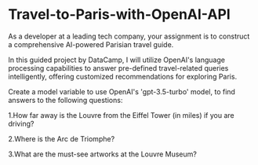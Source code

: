 # Travel-to-Paris-with-OpenAI-API
As a developer at a leading tech company, your assignment is to construct a comprehensive AI-powered Parisian travel guide.

In this guided project by DataCamp, I will utilize OpenAI's language processing capabilities to answer pre-defined travel-related queries intelligently, offering customized recommendations for exploring Paris.

Create a model variable to use OpenAI's 'gpt-3.5-turbo' model, to find answers to the following questions:

1.How far away is the Louvre from the Eiffel Tower (in miles) if you are driving?

2.Where is the Arc de Triomphe?

3.What are the must-see artworks at the Louvre Museum?
